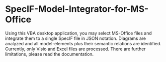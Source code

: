# SpecIF-Model-Integrator-for-MS-Office
Using this VBA desktop application, you may select MS-Office files and integrate them to a single SpecIF file in JSON notation. Diagrams are analyzed and all model-elements plus their semantic relations are identified.
Currently, only Visio and Excel files are processed. There are further limitations, please read the documentation.
